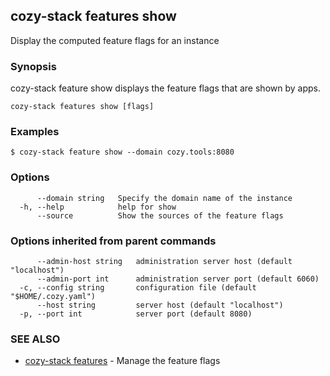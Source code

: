 ## cozy-stack features show

Display the computed feature flags for an instance

### Synopsis


cozy-stack feature show displays the feature flags that are shown by apps.


```
cozy-stack features show [flags]
```

### Examples

```
$ cozy-stack feature show --domain cozy.tools:8080
```

### Options

```
      --domain string   Specify the domain name of the instance
  -h, --help            help for show
      --source          Show the sources of the feature flags
```

### Options inherited from parent commands

```
      --admin-host string   administration server host (default "localhost")
      --admin-port int      administration server port (default 6060)
  -c, --config string       configuration file (default "$HOME/.cozy.yaml")
      --host string         server host (default "localhost")
  -p, --port int            server port (default 8080)
```

### SEE ALSO

* [cozy-stack features](cozy-stack_features.md)	 - Manage the feature flags

